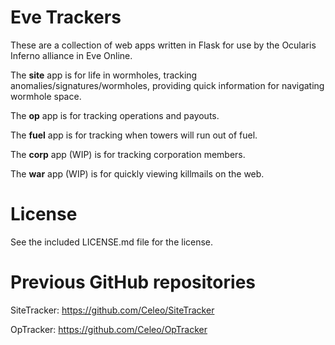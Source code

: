 # Eve Trackers

These are a collection of web apps written in Flask for use by the Ocularis Inferno alliance in Eve Online.

The **site** app is for life in wormholes, tracking anomalies/signatures/wormholes, providing quick information for navigating wormhole space.

The **op** app is for tracking operations and payouts.

The **fuel** app is for tracking when towers will run out of fuel.

The **corp** app (WIP) is for tracking corporation members.

The **war** app (WIP) is for quickly viewing killmails on the web.

# License

See the included LICENSE.md file for the license.

# Previous GitHub repositories

SiteTracker: https://github.com/Celeo/SiteTracker

OpTracker: https://github.com/Celeo/OpTracker
